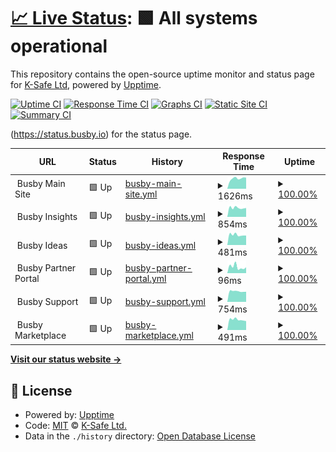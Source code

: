 # [📈 Live Status](https://status.busby.io): <!--live status--> **🟩 All systems operational**

This repository contains the open-source uptime monitor and status page for [K-Safe Ltd](http://www.k-safe.com), powered by [Upptime](https://github.com/upptime/upptime).

[![Uptime CI](https://github.com/k-safe/upptime/workflows/Uptime%20CI/badge.svg)](https://github.com/k-safe/upptime/actions?query=workflow%3A%22Uptime+CI%22)
[![Response Time CI](https://github.com/k-safe/upptime/workflows/Response%20Time%20CI/badge.svg)](https://github.com/k-safe/upptime/actions?query=workflow%3A%22Response+Time+CI%22)
[![Graphs CI](https://github.com/k-safe/upptime/workflows/Graphs%20CI/badge.svg)](https://github.com/k-safe/upptime/actions?query=workflow%3A%22Graphs+CI%22)
[![Static Site CI](https://github.com/k-safe/upptime/workflows/Static%20Site%20CI/badge.svg)](https://github.com/k-safe/upptime/actions?query=workflow%3A%22Static+Site+CI%22)
[![Summary CI](https://github.com/k-safe/upptime/workflows/Summary%20CI/badge.svg)](https://github.com/k-safe/upptime/actions?query=workflow%3A%22Summary+CI%22)

(https://status.busby.io) for the status page.

<!--start: status pages-->
<!-- This summary is generated by Upptime (https://github.com/upptime/upptime) -->
<!-- Do not edit this manually, your changes will be overwritten -->
<!-- prettier-ignore -->
| URL | Status | History | Response Time | Uptime |
| --- | ------ | ------- | ------------- | ------ |
| <img alt="" src="https://favicons.githubusercontent.com/null" height="13"> Busby Main Site | 🟩 Up | [busby-main-site.yml](https://github.com/k-safe/upptime/commits/HEAD/history/busby-main-site.yml) | <details><summary><img alt="Response time graph" src="./graphs/busby-main-site/response-time-week.png" height="20"> 1626ms</summary><br><a href="https://status.busby.io/history/busby-main-site"><img alt="Response time 1820" src="https://img.shields.io/endpoint?url=https%3A%2F%2Fraw.githubusercontent.com%2Fk-safe%2Fupptime%2FHEAD%2Fapi%2Fbusby-main-site%2Fresponse-time.json"></a><br><a href="https://status.busby.io/history/busby-main-site"><img alt="24-hour response time 1758" src="https://img.shields.io/endpoint?url=https%3A%2F%2Fraw.githubusercontent.com%2Fk-safe%2Fupptime%2FHEAD%2Fapi%2Fbusby-main-site%2Fresponse-time-day.json"></a><br><a href="https://status.busby.io/history/busby-main-site"><img alt="7-day response time 1626" src="https://img.shields.io/endpoint?url=https%3A%2F%2Fraw.githubusercontent.com%2Fk-safe%2Fupptime%2FHEAD%2Fapi%2Fbusby-main-site%2Fresponse-time-week.json"></a><br><a href="https://status.busby.io/history/busby-main-site"><img alt="30-day response time 1800" src="https://img.shields.io/endpoint?url=https%3A%2F%2Fraw.githubusercontent.com%2Fk-safe%2Fupptime%2FHEAD%2Fapi%2Fbusby-main-site%2Fresponse-time-month.json"></a><br><a href="https://status.busby.io/history/busby-main-site"><img alt="1-year response time 1820" src="https://img.shields.io/endpoint?url=https%3A%2F%2Fraw.githubusercontent.com%2Fk-safe%2Fupptime%2FHEAD%2Fapi%2Fbusby-main-site%2Fresponse-time-year.json"></a></details> | <details><summary><a href="https://status.busby.io/history/busby-main-site">100.00%</a></summary><a href="https://status.busby.io/history/busby-main-site"><img alt="All-time uptime 100.00%" src="https://img.shields.io/endpoint?url=https%3A%2F%2Fraw.githubusercontent.com%2Fk-safe%2Fupptime%2FHEAD%2Fapi%2Fbusby-main-site%2Fuptime.json"></a><br><a href="https://status.busby.io/history/busby-main-site"><img alt="24-hour uptime 100.00%" src="https://img.shields.io/endpoint?url=https%3A%2F%2Fraw.githubusercontent.com%2Fk-safe%2Fupptime%2FHEAD%2Fapi%2Fbusby-main-site%2Fuptime-day.json"></a><br><a href="https://status.busby.io/history/busby-main-site"><img alt="7-day uptime 100.00%" src="https://img.shields.io/endpoint?url=https%3A%2F%2Fraw.githubusercontent.com%2Fk-safe%2Fupptime%2FHEAD%2Fapi%2Fbusby-main-site%2Fuptime-week.json"></a><br><a href="https://status.busby.io/history/busby-main-site"><img alt="30-day uptime 100.00%" src="https://img.shields.io/endpoint?url=https%3A%2F%2Fraw.githubusercontent.com%2Fk-safe%2Fupptime%2FHEAD%2Fapi%2Fbusby-main-site%2Fuptime-month.json"></a><br><a href="https://status.busby.io/history/busby-main-site"><img alt="1-year uptime 100.00%" src="https://img.shields.io/endpoint?url=https%3A%2F%2Fraw.githubusercontent.com%2Fk-safe%2Fupptime%2FHEAD%2Fapi%2Fbusby-main-site%2Fuptime-year.json"></a></details>
| <img alt="" src="https://favicons.githubusercontent.com/null" height="13"> Busby Insights | 🟩 Up | [busby-insights.yml](https://github.com/k-safe/upptime/commits/HEAD/history/busby-insights.yml) | <details><summary><img alt="Response time graph" src="./graphs/busby-insights/response-time-week.png" height="20"> 854ms</summary><br><a href="https://status.busby.io/history/busby-insights"><img alt="Response time 1131" src="https://img.shields.io/endpoint?url=https%3A%2F%2Fraw.githubusercontent.com%2Fk-safe%2Fupptime%2FHEAD%2Fapi%2Fbusby-insights%2Fresponse-time.json"></a><br><a href="https://status.busby.io/history/busby-insights"><img alt="24-hour response time 839" src="https://img.shields.io/endpoint?url=https%3A%2F%2Fraw.githubusercontent.com%2Fk-safe%2Fupptime%2FHEAD%2Fapi%2Fbusby-insights%2Fresponse-time-day.json"></a><br><a href="https://status.busby.io/history/busby-insights"><img alt="7-day response time 854" src="https://img.shields.io/endpoint?url=https%3A%2F%2Fraw.githubusercontent.com%2Fk-safe%2Fupptime%2FHEAD%2Fapi%2Fbusby-insights%2Fresponse-time-week.json"></a><br><a href="https://status.busby.io/history/busby-insights"><img alt="30-day response time 1309" src="https://img.shields.io/endpoint?url=https%3A%2F%2Fraw.githubusercontent.com%2Fk-safe%2Fupptime%2FHEAD%2Fapi%2Fbusby-insights%2Fresponse-time-month.json"></a><br><a href="https://status.busby.io/history/busby-insights"><img alt="1-year response time 1131" src="https://img.shields.io/endpoint?url=https%3A%2F%2Fraw.githubusercontent.com%2Fk-safe%2Fupptime%2FHEAD%2Fapi%2Fbusby-insights%2Fresponse-time-year.json"></a></details> | <details><summary><a href="https://status.busby.io/history/busby-insights">100.00%</a></summary><a href="https://status.busby.io/history/busby-insights"><img alt="All-time uptime 99.70%" src="https://img.shields.io/endpoint?url=https%3A%2F%2Fraw.githubusercontent.com%2Fk-safe%2Fupptime%2FHEAD%2Fapi%2Fbusby-insights%2Fuptime.json"></a><br><a href="https://status.busby.io/history/busby-insights"><img alt="24-hour uptime 100.00%" src="https://img.shields.io/endpoint?url=https%3A%2F%2Fraw.githubusercontent.com%2Fk-safe%2Fupptime%2FHEAD%2Fapi%2Fbusby-insights%2Fuptime-day.json"></a><br><a href="https://status.busby.io/history/busby-insights"><img alt="7-day uptime 100.00%" src="https://img.shields.io/endpoint?url=https%3A%2F%2Fraw.githubusercontent.com%2Fk-safe%2Fupptime%2FHEAD%2Fapi%2Fbusby-insights%2Fuptime-week.json"></a><br><a href="https://status.busby.io/history/busby-insights"><img alt="30-day uptime 99.71%" src="https://img.shields.io/endpoint?url=https%3A%2F%2Fraw.githubusercontent.com%2Fk-safe%2Fupptime%2FHEAD%2Fapi%2Fbusby-insights%2Fuptime-month.json"></a><br><a href="https://status.busby.io/history/busby-insights"><img alt="1-year uptime 99.70%" src="https://img.shields.io/endpoint?url=https%3A%2F%2Fraw.githubusercontent.com%2Fk-safe%2Fupptime%2FHEAD%2Fapi%2Fbusby-insights%2Fuptime-year.json"></a></details>
| <img alt="" src="https://favicons.githubusercontent.com/null" height="13"> Busby Ideas | 🟩 Up | [busby-ideas.yml](https://github.com/k-safe/upptime/commits/HEAD/history/busby-ideas.yml) | <details><summary><img alt="Response time graph" src="./graphs/busby-ideas/response-time-week.png" height="20"> 481ms</summary><br><a href="https://status.busby.io/history/busby-ideas"><img alt="Response time 496" src="https://img.shields.io/endpoint?url=https%3A%2F%2Fraw.githubusercontent.com%2Fk-safe%2Fupptime%2FHEAD%2Fapi%2Fbusby-ideas%2Fresponse-time.json"></a><br><a href="https://status.busby.io/history/busby-ideas"><img alt="24-hour response time 449" src="https://img.shields.io/endpoint?url=https%3A%2F%2Fraw.githubusercontent.com%2Fk-safe%2Fupptime%2FHEAD%2Fapi%2Fbusby-ideas%2Fresponse-time-day.json"></a><br><a href="https://status.busby.io/history/busby-ideas"><img alt="7-day response time 481" src="https://img.shields.io/endpoint?url=https%3A%2F%2Fraw.githubusercontent.com%2Fk-safe%2Fupptime%2FHEAD%2Fapi%2Fbusby-ideas%2Fresponse-time-week.json"></a><br><a href="https://status.busby.io/history/busby-ideas"><img alt="30-day response time 481" src="https://img.shields.io/endpoint?url=https%3A%2F%2Fraw.githubusercontent.com%2Fk-safe%2Fupptime%2FHEAD%2Fapi%2Fbusby-ideas%2Fresponse-time-month.json"></a><br><a href="https://status.busby.io/history/busby-ideas"><img alt="1-year response time 496" src="https://img.shields.io/endpoint?url=https%3A%2F%2Fraw.githubusercontent.com%2Fk-safe%2Fupptime%2FHEAD%2Fapi%2Fbusby-ideas%2Fresponse-time-year.json"></a></details> | <details><summary><a href="https://status.busby.io/history/busby-ideas">100.00%</a></summary><a href="https://status.busby.io/history/busby-ideas"><img alt="All-time uptime 100.00%" src="https://img.shields.io/endpoint?url=https%3A%2F%2Fraw.githubusercontent.com%2Fk-safe%2Fupptime%2FHEAD%2Fapi%2Fbusby-ideas%2Fuptime.json"></a><br><a href="https://status.busby.io/history/busby-ideas"><img alt="24-hour uptime 100.00%" src="https://img.shields.io/endpoint?url=https%3A%2F%2Fraw.githubusercontent.com%2Fk-safe%2Fupptime%2FHEAD%2Fapi%2Fbusby-ideas%2Fuptime-day.json"></a><br><a href="https://status.busby.io/history/busby-ideas"><img alt="7-day uptime 100.00%" src="https://img.shields.io/endpoint?url=https%3A%2F%2Fraw.githubusercontent.com%2Fk-safe%2Fupptime%2FHEAD%2Fapi%2Fbusby-ideas%2Fuptime-week.json"></a><br><a href="https://status.busby.io/history/busby-ideas"><img alt="30-day uptime 100.00%" src="https://img.shields.io/endpoint?url=https%3A%2F%2Fraw.githubusercontent.com%2Fk-safe%2Fupptime%2FHEAD%2Fapi%2Fbusby-ideas%2Fuptime-month.json"></a><br><a href="https://status.busby.io/history/busby-ideas"><img alt="1-year uptime 100.00%" src="https://img.shields.io/endpoint?url=https%3A%2F%2Fraw.githubusercontent.com%2Fk-safe%2Fupptime%2FHEAD%2Fapi%2Fbusby-ideas%2Fuptime-year.json"></a></details>
| <img alt="" src="https://favicons.githubusercontent.com/null" height="13"> Busby Partner Portal | 🟩 Up | [busby-partner-portal.yml](https://github.com/k-safe/upptime/commits/HEAD/history/busby-partner-portal.yml) | <details><summary><img alt="Response time graph" src="./graphs/busby-partner-portal/response-time-week.png" height="20"> 96ms</summary><br><a href="https://status.busby.io/history/busby-partner-portal"><img alt="Response time 109" src="https://img.shields.io/endpoint?url=https%3A%2F%2Fraw.githubusercontent.com%2Fk-safe%2Fupptime%2FHEAD%2Fapi%2Fbusby-partner-portal%2Fresponse-time.json"></a><br><a href="https://status.busby.io/history/busby-partner-portal"><img alt="24-hour response time 90" src="https://img.shields.io/endpoint?url=https%3A%2F%2Fraw.githubusercontent.com%2Fk-safe%2Fupptime%2FHEAD%2Fapi%2Fbusby-partner-portal%2Fresponse-time-day.json"></a><br><a href="https://status.busby.io/history/busby-partner-portal"><img alt="7-day response time 96" src="https://img.shields.io/endpoint?url=https%3A%2F%2Fraw.githubusercontent.com%2Fk-safe%2Fupptime%2FHEAD%2Fapi%2Fbusby-partner-portal%2Fresponse-time-week.json"></a><br><a href="https://status.busby.io/history/busby-partner-portal"><img alt="30-day response time 107" src="https://img.shields.io/endpoint?url=https%3A%2F%2Fraw.githubusercontent.com%2Fk-safe%2Fupptime%2FHEAD%2Fapi%2Fbusby-partner-portal%2Fresponse-time-month.json"></a><br><a href="https://status.busby.io/history/busby-partner-portal"><img alt="1-year response time 109" src="https://img.shields.io/endpoint?url=https%3A%2F%2Fraw.githubusercontent.com%2Fk-safe%2Fupptime%2FHEAD%2Fapi%2Fbusby-partner-portal%2Fresponse-time-year.json"></a></details> | <details><summary><a href="https://status.busby.io/history/busby-partner-portal">100.00%</a></summary><a href="https://status.busby.io/history/busby-partner-portal"><img alt="All-time uptime 100.00%" src="https://img.shields.io/endpoint?url=https%3A%2F%2Fraw.githubusercontent.com%2Fk-safe%2Fupptime%2FHEAD%2Fapi%2Fbusby-partner-portal%2Fuptime.json"></a><br><a href="https://status.busby.io/history/busby-partner-portal"><img alt="24-hour uptime 100.00%" src="https://img.shields.io/endpoint?url=https%3A%2F%2Fraw.githubusercontent.com%2Fk-safe%2Fupptime%2FHEAD%2Fapi%2Fbusby-partner-portal%2Fuptime-day.json"></a><br><a href="https://status.busby.io/history/busby-partner-portal"><img alt="7-day uptime 100.00%" src="https://img.shields.io/endpoint?url=https%3A%2F%2Fraw.githubusercontent.com%2Fk-safe%2Fupptime%2FHEAD%2Fapi%2Fbusby-partner-portal%2Fuptime-week.json"></a><br><a href="https://status.busby.io/history/busby-partner-portal"><img alt="30-day uptime 100.00%" src="https://img.shields.io/endpoint?url=https%3A%2F%2Fraw.githubusercontent.com%2Fk-safe%2Fupptime%2FHEAD%2Fapi%2Fbusby-partner-portal%2Fuptime-month.json"></a><br><a href="https://status.busby.io/history/busby-partner-portal"><img alt="1-year uptime 100.00%" src="https://img.shields.io/endpoint?url=https%3A%2F%2Fraw.githubusercontent.com%2Fk-safe%2Fupptime%2FHEAD%2Fapi%2Fbusby-partner-portal%2Fuptime-year.json"></a></details>
| <img alt="" src="https://favicons.githubusercontent.com/null" height="13"> Busby Support | 🟩 Up | [busby-support.yml](https://github.com/k-safe/upptime/commits/HEAD/history/busby-support.yml) | <details><summary><img alt="Response time graph" src="./graphs/busby-support/response-time-week.png" height="20"> 754ms</summary><br><a href="https://status.busby.io/history/busby-support"><img alt="Response time 843" src="https://img.shields.io/endpoint?url=https%3A%2F%2Fraw.githubusercontent.com%2Fk-safe%2Fupptime%2FHEAD%2Fapi%2Fbusby-support%2Fresponse-time.json"></a><br><a href="https://status.busby.io/history/busby-support"><img alt="24-hour response time 720" src="https://img.shields.io/endpoint?url=https%3A%2F%2Fraw.githubusercontent.com%2Fk-safe%2Fupptime%2FHEAD%2Fapi%2Fbusby-support%2Fresponse-time-day.json"></a><br><a href="https://status.busby.io/history/busby-support"><img alt="7-day response time 754" src="https://img.shields.io/endpoint?url=https%3A%2F%2Fraw.githubusercontent.com%2Fk-safe%2Fupptime%2FHEAD%2Fapi%2Fbusby-support%2Fresponse-time-week.json"></a><br><a href="https://status.busby.io/history/busby-support"><img alt="30-day response time 823" src="https://img.shields.io/endpoint?url=https%3A%2F%2Fraw.githubusercontent.com%2Fk-safe%2Fupptime%2FHEAD%2Fapi%2Fbusby-support%2Fresponse-time-month.json"></a><br><a href="https://status.busby.io/history/busby-support"><img alt="1-year response time 843" src="https://img.shields.io/endpoint?url=https%3A%2F%2Fraw.githubusercontent.com%2Fk-safe%2Fupptime%2FHEAD%2Fapi%2Fbusby-support%2Fresponse-time-year.json"></a></details> | <details><summary><a href="https://status.busby.io/history/busby-support">100.00%</a></summary><a href="https://status.busby.io/history/busby-support"><img alt="All-time uptime 100.00%" src="https://img.shields.io/endpoint?url=https%3A%2F%2Fraw.githubusercontent.com%2Fk-safe%2Fupptime%2FHEAD%2Fapi%2Fbusby-support%2Fuptime.json"></a><br><a href="https://status.busby.io/history/busby-support"><img alt="24-hour uptime 100.00%" src="https://img.shields.io/endpoint?url=https%3A%2F%2Fraw.githubusercontent.com%2Fk-safe%2Fupptime%2FHEAD%2Fapi%2Fbusby-support%2Fuptime-day.json"></a><br><a href="https://status.busby.io/history/busby-support"><img alt="7-day uptime 100.00%" src="https://img.shields.io/endpoint?url=https%3A%2F%2Fraw.githubusercontent.com%2Fk-safe%2Fupptime%2FHEAD%2Fapi%2Fbusby-support%2Fuptime-week.json"></a><br><a href="https://status.busby.io/history/busby-support"><img alt="30-day uptime 100.00%" src="https://img.shields.io/endpoint?url=https%3A%2F%2Fraw.githubusercontent.com%2Fk-safe%2Fupptime%2FHEAD%2Fapi%2Fbusby-support%2Fuptime-month.json"></a><br><a href="https://status.busby.io/history/busby-support"><img alt="1-year uptime 100.00%" src="https://img.shields.io/endpoint?url=https%3A%2F%2Fraw.githubusercontent.com%2Fk-safe%2Fupptime%2FHEAD%2Fapi%2Fbusby-support%2Fuptime-year.json"></a></details>
| <img alt="" src="https://favicons.githubusercontent.com/null" height="13"> Busby Marketplace | 🟩 Up | [busby-marketplace.yml](https://github.com/k-safe/upptime/commits/HEAD/history/busby-marketplace.yml) | <details><summary><img alt="Response time graph" src="./graphs/busby-marketplace/response-time-week.png" height="20"> 491ms</summary><br><a href="https://status.busby.io/history/busby-marketplace"><img alt="Response time 729" src="https://img.shields.io/endpoint?url=https%3A%2F%2Fraw.githubusercontent.com%2Fk-safe%2Fupptime%2FHEAD%2Fapi%2Fbusby-marketplace%2Fresponse-time.json"></a><br><a href="https://status.busby.io/history/busby-marketplace"><img alt="24-hour response time 422" src="https://img.shields.io/endpoint?url=https%3A%2F%2Fraw.githubusercontent.com%2Fk-safe%2Fupptime%2FHEAD%2Fapi%2Fbusby-marketplace%2Fresponse-time-day.json"></a><br><a href="https://status.busby.io/history/busby-marketplace"><img alt="7-day response time 491" src="https://img.shields.io/endpoint?url=https%3A%2F%2Fraw.githubusercontent.com%2Fk-safe%2Fupptime%2FHEAD%2Fapi%2Fbusby-marketplace%2Fresponse-time-week.json"></a><br><a href="https://status.busby.io/history/busby-marketplace"><img alt="30-day response time 843" src="https://img.shields.io/endpoint?url=https%3A%2F%2Fraw.githubusercontent.com%2Fk-safe%2Fupptime%2FHEAD%2Fapi%2Fbusby-marketplace%2Fresponse-time-month.json"></a><br><a href="https://status.busby.io/history/busby-marketplace"><img alt="1-year response time 729" src="https://img.shields.io/endpoint?url=https%3A%2F%2Fraw.githubusercontent.com%2Fk-safe%2Fupptime%2FHEAD%2Fapi%2Fbusby-marketplace%2Fresponse-time-year.json"></a></details> | <details><summary><a href="https://status.busby.io/history/busby-marketplace">100.00%</a></summary><a href="https://status.busby.io/history/busby-marketplace"><img alt="All-time uptime 99.98%" src="https://img.shields.io/endpoint?url=https%3A%2F%2Fraw.githubusercontent.com%2Fk-safe%2Fupptime%2FHEAD%2Fapi%2Fbusby-marketplace%2Fuptime.json"></a><br><a href="https://status.busby.io/history/busby-marketplace"><img alt="24-hour uptime 100.00%" src="https://img.shields.io/endpoint?url=https%3A%2F%2Fraw.githubusercontent.com%2Fk-safe%2Fupptime%2FHEAD%2Fapi%2Fbusby-marketplace%2Fuptime-day.json"></a><br><a href="https://status.busby.io/history/busby-marketplace"><img alt="7-day uptime 100.00%" src="https://img.shields.io/endpoint?url=https%3A%2F%2Fraw.githubusercontent.com%2Fk-safe%2Fupptime%2FHEAD%2Fapi%2Fbusby-marketplace%2Fuptime-week.json"></a><br><a href="https://status.busby.io/history/busby-marketplace"><img alt="30-day uptime 99.98%" src="https://img.shields.io/endpoint?url=https%3A%2F%2Fraw.githubusercontent.com%2Fk-safe%2Fupptime%2FHEAD%2Fapi%2Fbusby-marketplace%2Fuptime-month.json"></a><br><a href="https://status.busby.io/history/busby-marketplace"><img alt="1-year uptime 99.98%" src="https://img.shields.io/endpoint?url=https%3A%2F%2Fraw.githubusercontent.com%2Fk-safe%2Fupptime%2FHEAD%2Fapi%2Fbusby-marketplace%2Fuptime-year.json"></a></details>

<!--end: status pages-->

[**Visit our status website →**](https://status.busby.io)

## 📄 License

- Powered by: [Upptime](https://github.com/upptime/upptime)
- Code: [MIT](./LICENSE) © [K-Safe Ltd.](http://www.k-safe.com)
- Data in the `./history` directory: [Open Database License](https://opendatacommons.org/licenses/odbl/1-0/)
